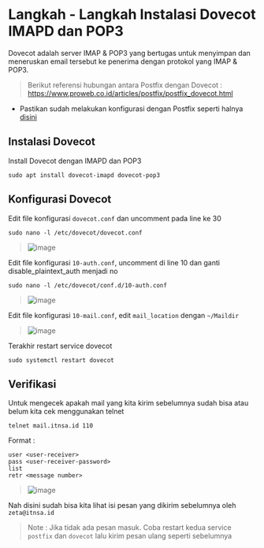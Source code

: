 # Langkah - Langkah Instalasi Dovecot IMAPD dan POP3
Dovecot adalah server IMAP & POP3 yang bertugas untuk menyimpan dan meneruskan email tersebut ke penerima dengan protokol yang IMAP & POP3.

> Berikut referensi hubungan antara Postfix dengan Dovecot : https://www.proweb.co.id/articles/postfix/postfix_dovecot.html

- Pastikan sudah melakukan konfigurasi dengan Postfix seperti halnya [disini](https://github.com/diotriandika/learn-networking/blob/main/Basic%20Configuration%20Linux/Setup-Service-LKSN2022/Postfix-SMTP-Server.md)
## Instalasi Dovecot
Install Dovecot dengan IMAPD dan POP3
```
sudo apt install dovecot-imapd dovecot-pop3
```
## Konfigurasi Dovecot
Edit file konfigurasi `dovecot.conf` dan uncomment pada line ke 30
```
sudo nano -l /etc/dovecot/dovecot.conf
```
> ![image](https://github.com/diotriandika/learn-networking/assets/109568349/cc328b37-0009-46b7-90c1-984129f83909)

Edit file konfigurasi `10-auth.conf`, uncomment di line 10 dan ganti disable_plaintext_auth menjadi no
```
sudo nano -l /etc/dovecot/conf.d/10-auth.conf
```
> ![image](https://github.com/diotriandika/learn-networking/assets/109568349/24f4310b-c8fe-4b90-9461-eb509477156c)

Edit file konfigurasi `10-mail.conf`, edit `mail_location` dengan `~/Maildir`
> ![image](https://github.com/diotriandika/learn-networking/assets/109568349/be1b5cd0-b59b-4a39-84ce-96dcdc30aa71)

Terakhir restart service dovecot
```
sudo systemctl restart dovecot
```
## Verifikasi
Untuk mengecek apakah mail yang kita kirim sebelumnya sudah bisa atau belum kita cek menggunakan telnet
```
telnet mail.itnsa.id 110
```
Format :
```
user <user-receiver>
pass <user-receiver-password>
list
retr <message number>
```
> ![image](https://github.com/diotriandika/learn-networking/assets/109568349/e006762d-1aa8-4c42-ab8c-4c59b85ff22c)

Nah disini sudah bisa kita lihat isi pesan yang dikirim sebelumnya oleh `zeta@itnsa.id`
> Note : Jika tidak ada pesan masuk. Coba restart kedua service `postfix` dan `dovecot` lalu kirim pesan ulang seperti sebelumnya
